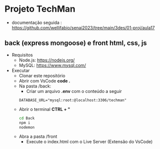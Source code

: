 # Projeto TechMan
- documentação seguida : https://github.com/wellifabio/senai2023/tree/main/3des/01-proj/aula17
## back (express mongoose) e front html, css, js
- Requisitos
    - Node.js: https://nodejs.org/
    - MySQL: https://www.mysql.com/
- Executar
    - Clonar este repositório
    - Abrir com VsCode **code .**
    - Na pasta /back:
        - Criar um arquivo **.env** com o conteúdo a seguir
        ```env
        DATABASE_URL="mysql:root:@localhost:3306/techman"
        ```
    - Abrir o terminal **CTRL + "**
        ```cmd
        cd Back
        npm i
        nodemon
        ```
    - Abra a pasta /front
        - Execute o index.html com o Live Server (Extensão do VsCode)

